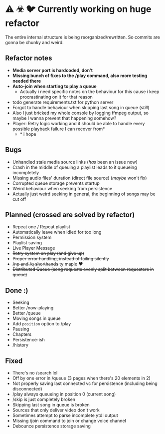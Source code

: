# ⚠ ☣ 🐦 Currently working on huge refactor

The entire internal structure is being reorganized/rewritten. So commits are gonna be chunky and weird.

## Refactor notes

- **Media server port is hardcoded, don't**
- **Missing bunch of fixes to the /play command, also more testing needed there**
- **Auto-join when starting to play a queue**
  - Actually i need specific notes on the behaviour for this cause i keep procrastinating on it for that reason
- todo generate requirements.txt for python server
- Forgot to handle behaviour when skipping last song in queue (_still_)
- Also I just bricked my whole console by logging ffmpeg output, so maybe I wanna prevent that happening somehow?
- Player: Retry logic working and it should be able to handle every possible playback failure I can recover from\*
  - \* i hope

## Bugs

- Unhandled stale media source links (_has_ been an issue now)
- Crash in the middle of queuing a playlist leads to it queueing incompletely
- Missing audio files' duration (direct file source) (_maybe_ won't fix)
- Corrupted queue storage prevents startup
- Weird behaviour when seeking from persistence
- Actually just weird seeking in general, the beginning of songs may be cut off

## Planned (crossed are solved by refactor)

- Repeat one / Repeat playlist
- Automatically leave when idled for too long
- Permission system
- Playlist saving
- Live Player Message
- ~~Retry system on play (and give up)~~
- ~~Proper error handling, instead of failing silently~~
- ~~/np and /q shorthands~~ ty maple ❤
- ~~Distributed Queue (song requests evenly split between requesters in queue)~~

## Done :)

- Seeking
- Better /now-playing
- Better /queue
- Moving songs in queue
- Add `position` option to /play
- Pausing
- Chapters
- Persistence-ish
- /history

## Fixed

- There's no /search lol
- Off by one error in /queue (3 pages when there's 20 elements in 2)
- Not properly saving last connected vc for persistence (including being disconnected)
- /play always queueing in position 0 (current song)
- /skip is just completely broken
- Skipping last song in queue is broken
- Sources that only deliver video don't work
- Sometimes attempt to parse incomplete ytdl output
- Missing /join command to join or change voice channel
- Debounce persistence storage saving
